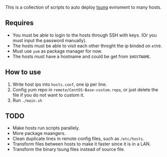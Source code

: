 
This is a collection of scripts to auto deploy [tsung](http://tsung.erlang-projects.org) eviroment to many hosts.

Requires
------------------

* You must be able to login to the hosts through SSH with keys. (Or you must input the password manually).
* The hosts must be able to visit each other throght the ip binded on `eth0`.
* Must use `yum` as package manager for now.
* The hosts must have a hostname and could be get from `$HOSTNAME`.


How to use
------------------

1. Write host ips into `hosts.conf`, one ip per line.
2. Config yum repo in `remote/CentOS-Base-custom.repo`, or just delete the file if you do not want to custom it.
3. Run `./main.sh`


TODO
-------------------

* Make hosts run scripts parallely.
* More package maangers.
* Clean duplicate lines in remote config files, such as `/etc/hosts`.
* Transform files between hosts to make it faster since it is in a LAN.
* Transform the binary tsung files instead of source file.
